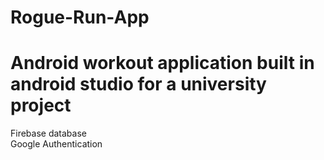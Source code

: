 # Rogue-Run-App

<h1>Android workout application built in android studio for a university project </h1>
<p>Firebase database <br> Google Authentication </p>
